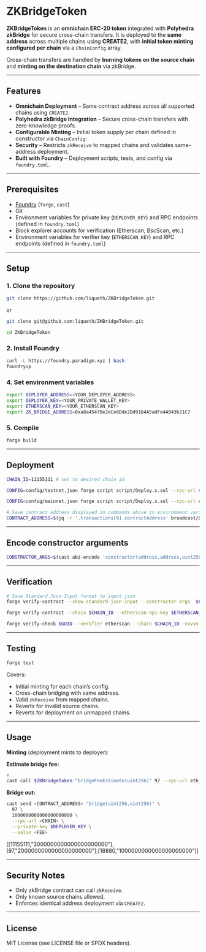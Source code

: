 # ZKBridgeToken

**ZKBridgeToken** is an **omnichain ERC-20 token** integrated with **Polyhedra zkBridge** for secure cross-chain transfers.
It is deployed to the **same address** across multiple chains using **CREATE2**, with **initial token minting configured per chain** via a `ChainConfig` array.

Cross-chain transfers are handled by **burning tokens on the source chain** and **minting on the destination chain** via zkBridge.

---

## Features

* **Omnichain Deployment** – Same contract address across all supported chains using `CREATE2`.
* **Polyhedra zkBridge Integration** – Secure cross-chain transfers with zero-knowledge proofs.
* **Configurable Minting** – Initial token supply per chain defined in constructor via `ChainConfig`:
* **Security** – Restricts `zkReceive` to mapped chains and validates same-address deployment.
* **Built with Foundry** – Deployment scripts, tests, and config via `foundry.toml`.

---

## Prerequisites

* [Foundry](https://book.getfoundry.sh/) (`forge`, `cast`)
* Git
* Environment variables for private key (`DEPLOYER_KEY`) and RPC endpoints (defined in `foundry.toml`)
* Block explorer accounts for verification (Etherscan, BscScan, etc.)
* Environment variables for verifier key (`ETHERSCAN_KEY`) and RPC endpoints (defined in `foundry.toml`)

---

## Setup

### 1. Clone the repository

```bash
git clone https://github.com/liqueth/ZKBridgeToken.git
```

or

```bash
git clone git@github.com:liqueth/ZKBridgeToken.git
```

```bash
cd ZKBridgeToken
```

### 2. Install Foundry

```bash
curl -L https://foundry.paradigm.xyz | bash
foundryup
```

### 4. Set environment variables

```bash
export DEPLOYER_ADDRESS=<YOUR_DEPLOYER_ADDRESS>
export DEPLOYER_KEY=<YOUR_PRIVATE_WALLET_KEY>
export ETHERSCAN_KEY=<YOUR_ETHERSCAN_KEY>
export ZK_BRIDGE_ADDRESS=0xa8a4547Be2eCe6Dde2Dd91b4A5adFe4A043b21C7
```

### 5. Compile

```bash
forge build
```

---

## Deployment


```bash
CHAIN_ID=11155111 # set to desired chain id 
```

```bash
CONFIG=config/testnet.json forge script script/Deploy.s.sol --rpc-url $CHAIN_ID --private-key $DEPLOYER_KEY --broadcast # Testnets
```

```bash
CONFIG=config/mainnet.json forge script script/Deploy.s.sol --rpc-url eth --private-key $DEPLOYER_KEY --broadcast # Mainnets
```

```bash
# Save contract address displayed in commands above in environment variable
CONTRACT_ADDRESS=$(jq -r '.transactions[0].contractAddress' broadcast/Deploy.s.sol/$CHAIN_ID/run-latest.json)
```

---

## Encode constructor arguments

```bash
CONSTRUCTOR_ARGS=$(cast abi-encode 'constructor(address,address,uint256[][])' $DEPLOYER_ADDRESS $(jq -r '.transactions[0].arguments[]' broadcast/Deploy.s.sol/$CHAIN_ID/run-latest.json | tr -d ' '))
```

---

## Verification

```bash
# Save Standard Json-Input format to input.json
forge verify-contract --show-standard-json-input --constructor-args  $CONSTRUCTOR_ARGS $CONTRACT_ADDRESS src/ZKBridgeToken.sol:ZKBridgeToken > input.json
```

```bash
forge verify-contract --chain $CHAIN_ID --etherscan-api-key $ETHERSCAN_KEY --constructor-args  $CONSTRUCTOR_ARGS $CONTRACT_ADDRESS src/ZKBridgeToken.sol:ZKBridgeToken
```

```bash
forge verify-check $GUID --verifier etherscan --chain $CHAIN_ID -vvvvv --etherscan-api-key $ETHERSCAN_KEY
```

---

## Testing

```bash
forge test
```

Covers:

* Initial minting for each chain’s config.
* Cross-chain bridging with same address.
* Valid `zkReceive` from mapped chains.
* Reverts for invalid source chains.
* Reverts for deployment on unmapped chains.

---

## Usage

**Minting** (deployment mints to deployer):

**Estimate bridge fee:**

```bash
# 
cast call $ZKBridgeToken "bridgeFeeEstimate(uint256)" 97 --rpc-url eth_test
```

**Bridge out:**

```bash
cast send <CONTRACT_ADDRESS> "bridge(uint256,uint256)" \
  97 \
  1000000000000000000000 \
  --rpc-url <CHAIN> \
  --private-key $DEPLOYER_KEY \
  --value <FEE>
```

[[11155111,"3000000000000000000000"],[97,"2000000000000000000000"],[18880,"1000000000000000000000"]]

---

## Security Notes

* Only zkBridge contract can call `zkReceive`.
* Only known source chains allowed.
* Enforces identical address deployment via `CREATE2`.

---

## License

MIT License (see LICENSE file or SPDX headers).
